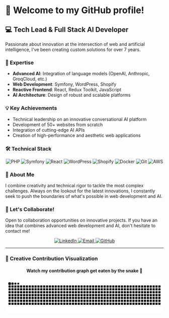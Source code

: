 # 👋 Welcome to my GitHub profile!

## 💻 Tech Lead & Full Stack AI Developer

Passionate about innovation at the intersection of web and artificial intelligence, I've been creating custom solutions for over 7 years.

### 🚀 Expertise

- **Advanced AI**: Integration of language models (OpenAI, Anthropic, GroqCloud, etc.)
- **Web Development**: Symfony, WordPress, Shopify
- **Reactive Frontend**: React, Redux Toolkit, JavaScript
- **AI Architecture**: Design of robust and scalable platforms

### 💡 Key Achievements

- Technical leadership on an innovative conversational AI platform
- Development of 50+ websites from scratch
- Integration of cutting-edge AI APIs
- Creation of high-performance and aesthetic web applications

### 🛠️ Technical Stack

<p align="center">
<img src="https://img.shields.io/badge/PHP-777BB4?style=for-the-badge&logo=php&logoColor=white" alt="PHP"/>
<img src="https://img.shields.io/badge/Symfony-000000?style=for-the-badge&logo=symfony&logoColor=white" alt="Symfony"/>
<img src="https://img.shields.io/badge/React-20232A?style=for-the-badge&logo=react&logoColor=61DAFB" alt="React"/>
<img src="https://img.shields.io/badge/WordPress-21759B?style=for-the-badge&logo=wordpress&logoColor=white" alt="WordPress"/>
<img src="https://img.shields.io/badge/Shopify-7AB55C?style=for-the-badge&logo=shopify&logoColor=white" alt="Shopify"/>
<img src="https://img.shields.io/badge/Docker-2496ED?style=for-the-badge&logo=docker&logoColor=white" alt="Docker"/>
<img src="https://img.shields.io/badge/Git-F05032?style=for-the-badge&logo=git&logoColor=white" alt="Git"/>
<img src="https://img.shields.io/badge/AWS-232F3E?style=for-the-badge&logo=amazon-aws&logoColor=white" alt="AWS"/>
</p>

### 🌟 About Me

I combine creativity and technical rigor to tackle the most complex challenges. Always on the lookout for the latest innovations, I constantly seek to push the boundaries of what's possible in web development and AI.

### 🤝 Let's Collaborate!

Open to collaboration opportunities on innovative projects. If you have an idea that combines advanced web development and AI, don't hesitate to contact me!

<p align="center">
<a href="https://www.linkedin.com/in/gharbi-youssef/">
<img src="https://img.shields.io/badge/LinkedIn-0077B5?style=for-the-badge&logo=linkedin&logoColor=white" alt="LinkedIn"/>
</a>
<a href="mailto:mryoussefgharbi@gmail.com">
<img src="https://img.shields.io/badge/Email-D14836?style=for-the-badge&logo=gmail&logoColor=white" alt="Email"/>
</a>
<a href="https://github.com/youssef-lmw">
<img src="https://img.shields.io/badge/GitHub-100000?style=for-the-badge&logo=github&logoColor=white" alt="GitHub"/>
</a>
</p>

---

### 🎨 Creative Contribution Visualization

<div align="center">
  <h4>Watch my contribution graph get eaten by the snake 🐍</h4>
</div>

<p align="center">
<img src="https://raw.githubusercontent.com/youssef-lmw/youssef-lmw/main/dist/github-contribution-grid-snake.svg" alt="snake"/>
</p>
